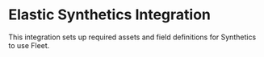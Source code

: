 # Elastic Synthetics Integration

This integration sets up required assets and field definitions for Synthetics to use Fleet.
